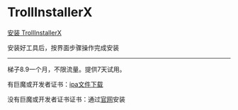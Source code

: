 # TrollInstallerX
[安装 TrollInstallerX](itms-services://?action=download-manifest&url=https://app-trick.github.io/iOS/plist/com.lkowdcxrld.eingeowv.plist)


安装好工具后，按界面步骤操作完成安装

---


梯子8.9一个月，不限流量。提供7天试用。

有巨魔或开发者证书：[ipa文件下载](https://chatbrowser.oss-cn-beijing.aliyuncs.com/dist/Anony.ipa)

没有巨魔或开发者证书证书：通过[官网](https://manual.chatbrowser.top/sell/)安装
